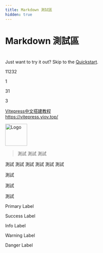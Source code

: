 ```yaml
---
title: Markdown 測試區
hidden: true
---
```

# Markdown 測試區

<div class="tip custom-block" style="padding-top: 8px"> 
 
Just want to try it out? Skip to the [Quickstart](https://www.youtube.com/).

11232

1

31

3
</div>

<div class="linkcard">
  <a href="https://vitepress.yiov.top/" target="_blank">
    <p class="description">Vitepress中文搭建教程<br><span>https://vitepress.yiov.top/</span></p>
    <div class="logo">
        <img alt="Logo" width="70px" height="70px" src="https://vitepress.yiov.top/logo.png" />
    </div>
  </a>
</div>

> 測試
> 測試
> 測試

<span class="紅色">測試</span>
<span class="綠色">測試</span>
<span class="藍色">測試</span>
<span class="黃色">測試</span>
<span class="紫色">測試</span>
<span class="青色">測試</span>

<span class="fold fold-primary">測試</span>

<span class="note note-info">測試</span>

<span class="label label-default">測試</span>

<span class="label label-primary">Primary Label</span>

<span class="label label-success">Success Label</span>

<span class="label label-info">Info Label</span>

<span class="label label-warning">Warning Label</span>

<span class="label label-danger">Danger Label</span>

